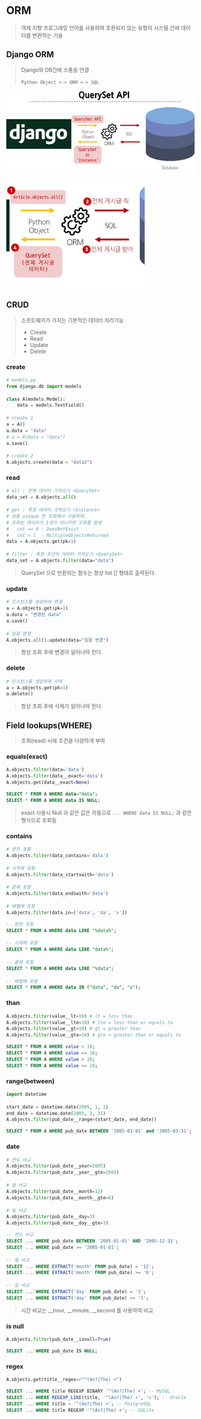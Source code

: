 # ORM

> 객체 지향 프로그래밍 언어를 사용하여 호환되지 않는 유형의 시스템 간에
> 데이터를 변환하는 기술

## Django ORM

> Django와 DB간에 소통을 연결
>
> `Python Object <-> ORM <-> SQL`

![1743037593956](image/250327_orm/1743037593956.png)

![1743037615701](image/250327_orm/1743037615701.png)

## CRUD

> 소프트웨어가 가지는 기본적인 데이터 처리기능
>
> - Create
> - Read
> - Update
> - Delete

### create

```python
# models.py
from django.db import models

class A(models.Model):
	data = models.TextField()

# create 1
a = A()
a.data = "data"
# a = A(data = "data")
a.save()

# create 2
A.objects.create(data = "data2")
```

### read

```python
# all : 전체 데이터 가져오기 <QuerySet>
data_set = A.objects.all()

# get : 특정 데이터 가져오기 <Instance>
# 보통 unique 한 조회에서 사용하며,
# 조회된 데이터가 1개가 아니라면 오류를 발생
# 	cnt == 0 : DoesNotExist
# 	cnt > 1  : MultipleObjectsReturned
data = A.objects.get(pk=1)

# filter : 특정 조건의 데이터 가져오기 <QuerySet>
data_set = A.objects.filter(data="data")

```

> QuerySet 으로 반환되는 함수는 항상 list [] 형태로 출력된다.

### update

```python
# 인스턴스를 생성하여 변경
a = A.objects.get(pk=1)
a.data = "변경된 data"
a.save()

# 일괄 변경
A.objects.all().update(data="일괄 변경")
```

> 항상 조회 후에 변경이 일어나야 한다.

### delete

```python
# 인스턴스를 생성하여 삭제
a = A.objects.get(pk=1)
a.delete()
```

> 항상 조회 후에 삭제가 일어나야 한다.



## Field lookups(WHERE)

> 조회(read) 시에 조건을 다양하게 부여

### equals(exact)

```python
A.objects.filter(data='data')
A.objects.filter(data__exact='data')
A.objects.get(data__exact=None)
```

```sql
SELECT * FROM A WHERE data="data";
SELECT * FROM A WHERE data IS NULL;
```

> exact 사용시 Null 과 같은 값은 자동으로 `... WHERE data IS NULL;` 과 같은 형식으로 조회됨

### contains

```python
# 완전 포함
A.objects.filter(data_contains='data')

# 시작에 포함
A.objects.filter(data_startswith='data')

# 끝에 포함
A.objects.filter(data_endswith='data')

# 배열에 포함
A.objects.filter(data_in=['data', 'da', 'x'])
```

```sql
-- 완전 포함
SELECT * FROM A WHERE data LIKE "%data%";

-- 시작에 포함
SELECT * FROM A WHERE data LIKE "data%";

-- 끝에 포함
SELECT * FROM A WHERE data LIKE "%data";

-- 배열에 포함
SELECT * FROM A WHERE data IN ("data", "da", "x");

```

### than

```python
A.objects.filter(value__lt=10) # lt = less than
A.objects.filter(value__lte=10) # lte = less than or equals to
A.objects.filter(value__gt=10) # gt = greater than
A.objects.filter(value__gte=10) # gte = greater than or equals to
```

```sql
SELECT * FROM A WHERE value < 10;
SELECT * FROM A WHERE value <= 10;
SELECT * FROM A WHERE value > 10;
SELECT * FROM A WHERE value >= 10;
```

### range(between)

```python
import datetime

start_date = datetime.date(2005, 1, 1)
end_date = datetime.date(2005, 3, 31)
A.objects.filter(pub_date__range=(start_date, end_date))
```

```sql
SELECT * FROM A WHERE pub_date BETWEEN '2005-01-01' and '2005-03-31';
```

### date

```python
# 연도 비교
A.objects.filter(pub_date__year=2005)
A.objects.filter(pub_date__year__gte=2005)

# 월 비교
A.objects.filter(pub_date__month=12)
A.objects.filter(pub_date__month__gte=6)

# 일 비교
A.objects.filter(pub_date__day=3)
A.objects.filter(pub_date__day__gte=3)
```

```sql
-- 연도 비교
SELECT ... WHERE pub_date BETWEEN '2005-01-01' AND '2005-12-31';
SELECT ... WHERE pub_date >= '2005-01-01';

-- 월 비교
SELECT ... WHERE EXTRACT('month' FROM pub_date) = '12';
SELECT ... WHERE EXTRACT('month' FROM pub_date) >= '6';

-- 일 비교
SELECT ... WHERE EXTRACT('day' FROM pub_date) = '3';
SELECT ... WHERE EXTRACT('day' FROM pub_date) >= '3';
```

> 시간 비교는 __hour, __minute, __second 를 사용하여 비교

### is null

```python
A.objects.filter(pub_date__isnull=True)
```

```sql
SELECT ... WHERE pub_date IS NULL;
```

### regex

```python
A.objects.get(title__regex=r"^(An?|The) +")
```

```sql
SELECT ... WHERE title REGEXP BINARY '^(An?|The) +'; -- MySQL
SELECT ... WHERE REGEXP_LIKE(title, '^(An?|The) +', 'c'); -- Oracle
SELECT ... WHERE title ~ '^(An?|The) +'; -- PostgreSQL
SELECT ... WHERE title REGEXP '^(An?|The) +'; -- SQLite
```
